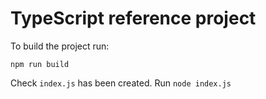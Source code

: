 # TypeScript reference project

To build the project run:

`npm run build`

Check `index.js` has been created.
Run `node index.js`
